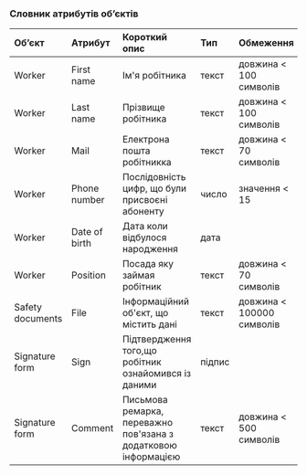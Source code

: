 ### Словник атрибутів об’єктів
|Об’єкт|Атрибут|Короткий опис|Тип|Обмеження|
|:-|:-|:-|:-|:-|
|Worker|First name|Ім'я робітника|текст|довжина < 100 символів|
|Worker|Last name|Прізвище робітника|текст|довжина < 100 символів|
|Worker|Mail|Електрона пошта робітникка|текст|довжина < 70 символів|
|Worker|Phone number|Послідовність цифр, що були присвоєні абоненту|число|значення < 15|
|Worker|Date of birth|Дата коли відбулося народження|дата||
|Worker|Position|Посада яку займая робітник|текст|довжина < 70 символів|
|Safety documents |File|Інформаційний об'єкт, що містить дані|текст|довжина < 100000 символів|
|Signature form|Sign|Підтвердження того,що робітник ознайомився із даними|підпис||
|Signature form|Comment|Письмова ремарка, переважно пов'язана з додатковою інформацією|текст|довжина < 500 символів|

